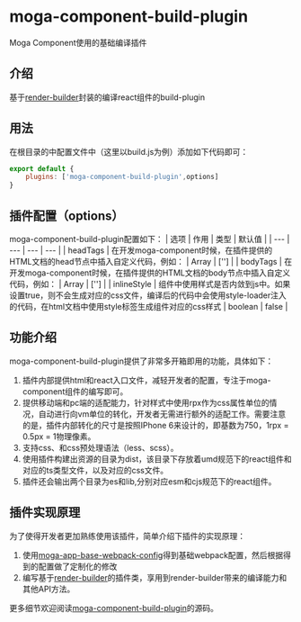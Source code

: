 # moga-component-build-plugin
Moga Component使用的基础编译插件

## 介绍
基于[render-builder](https://www.npmjs.com/package/render-builder)封装的编译react组件的build-plugin

## 用法
在根目录的中配置文件中（这里以build.js为例）添加如下代码即可：

``` javascript
export default {
    plugins: ['moga-component-build-plugin',options]
}
```

## 插件配置（options）
moga-component-build-plugin配置如下：
| 选项 | 作用 | 类型 | 默认值 |
| --- | --- | --- | --- |
| headTags | 在开发moga-component时候，在插件提供的HTML文档的head节点中插入自定义代码，例如：<meta charset="UTF-8"> | Array<string> | [''] |
| bodyTags | 在开发moga-component时候，在插件提供的HTML文档的body节点中插入自定义代码，例如：<script>console.log(1)</script> | Array<string> | [''] |
| inlineStyle | 组件中使用样式是否内敛到js中。如果设置true，则不会生成对应的css文件，编译后的代码中会使用style-loader注入的代码，在html文档中使用style标签生成组件对应的css样式 | boolean | false |

## 功能介绍
moga-component-build-plugin提供了非常多开箱即用的功能，具体如下：
1. 插件内部提供html和react入口文件，减轻开发者的配置，专注于moga-component组件的编写即可。
2. 提供移动端和pc端的适配能力，针对样式中使用rpx作为css属性单位的情况，自动进行向vm单位的转化，开发者无需进行额外的适配工作。需要注意的是，插件内部转化的尺寸是按照IPhone 6来设计的，即基数为750，1rpx = 0.5px = 1物理像素。
3. 支持css、和css预处理语法（less、scss）。
4. 使用插件构建出资源的目录为dist，该目录下存放着umd规范下的react组件和对应的ts类型文件，以及对应的css文件。
5. 插件还会输出两个目录为es和lib,分别对应esm和cjs规范下的react组件。

## 插件实现原理
为了使得开发者更加熟练使用该插件，简单介绍下插件的实现原理：

1. 使用[moga-app-base-webpack-config](https://www.npmjs.com/package/moga-app-base-webpack-config)得到基础webpack配置，然后根据得到的配置做了定制化的修改
2. 编写基于[render-builder](https://www.npmjs.com/package/render-builder)的插件类，享用到render-builder带来的编译能力和其他API方法。

更多细节欢迎阅读[moga-component-build-plugin](https://github.com/render-ydb/moga-component-build-plugin.git)的源码。



